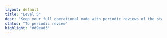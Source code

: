 ```yaml
---
layout: default
title: "Level 5"
desc: "Keep your full operational mode with periodic reviews of the status"
status: "To periodic review"
highlight: "#d9ead3"
---
```

